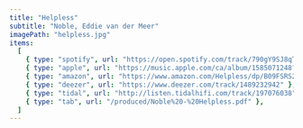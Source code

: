 ```yaml
---
title: "Helpless"
subtitle: "Noble, Eddie van der Meer"
imagePath: "helpless.jpg"
items:
  [
    { type: "spotify", url: "https://open.spotify.com/track/790gY9SJ8qTXnLkhI7olAe" },
    { type: "apple", url: "https://music.apple.com/ca/album/1585071248?i=1585071249" },
    { type: "amazon", url: "https://www.amazon.com/Helpless/dp/B09FSRS2PJ" },
    { type: "deezer", url: "https://www.deezer.com/track/1489232942" },
    { type: "tidal", url: "http://listen.tidalhifi.com/track/197076038" },
    { type: "tab", url: "/produced/Noble%20-%20Helpless.pdf" },
  ]
---
```

